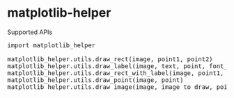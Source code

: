 # matplotlib-helper

Supported APIs
<pre>
import matplotlib_helper

matplotlib_helper.utils.draw_rect(image, point1, point2)
matplotlib_helper.utils.draw_label(image, text, point, font_color=(255, 255, 255), font_size=28)
matplotlib_helper.utils.draw_rect_with_label(image, point1, point2, text, font_color=(255, 255, 255), font_size=28)
matplotlib_helper.utils.draw_point(image, point)
matplotlib_helper.utils.draw_image(image, image_to_draw, point)
</pre>
